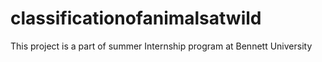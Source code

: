 # classificationofanimalsatwild
This project is a part of summer Internship program at Bennett University
